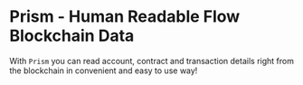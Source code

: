 # Prism - Human Readable Flow Blockchain Data
With `Prism` you can read account, contract and transaction details right from the blockchain in convenient and easy to use way!